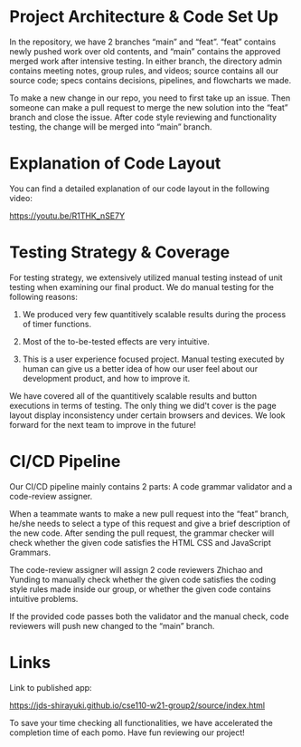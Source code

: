 # Project Architecture & Code Set Up
In the repository, we have 2 branches “main” and “feat”. “feat” contains newly pushed work over old contents, and “main” contains the approved merged work after intensive testing. In either branch, the directory admin contains meeting notes, group rules, and videos; source contains all our source code; specs contains decisions, pipelines, and flowcharts we made.

To make a new change in our repo, you need to first take up an issue. Then someone can make a pull request to merge the new solution into the “feat” branch and close the issue. After code style reviewing and functionality testing, the change will be merged into “main” branch.


# Explanation of Code Layout
You can find a detailed explanation of our code layout in the following video:

https://youtu.be/R1THK_nSE7Y

# Testing Strategy & Coverage
For testing strategy, we extensively utilized manual testing instead of unit testing when examining our final product. We do manual testing for the following reasons:

1.	We produced very few quantitively scalable results during the process of timer functions.

2.	Most of the to-be-tested effects are very intuitive.

3.	This is a user experience focused project. Manual testing executed by human can give us a better idea of how our user feel about our development product, and how to improve it.

We have covered all of the quantitively scalable results and button executions in terms of testing. The only thing we did't cover is the page layout display inconsistency under certain browsers and devices. We look forward for the next team to improve in the future!


# CI/CD Pipeline
Our CI/CD pipeline mainly contains 2 parts: A code grammar validator and a code-review assigner.

When a teammate wants to make a new pull request into the “feat” branch, he/she needs to select a type of this request and give a brief description of the new code. After sending the pull request, the grammar checker will check whether the given code satisfies the HTML CSS and JavaScript Grammars.

The code-review assigner will assign 2 code reviewers Zhichao and Yunding to manually check whether the given code satisfies the coding style rules made inside our group, or whether the given code contains intuitive problems.

If the provided code passes both the validator and the manual check, code reviewers will push new changed to the “main” branch.


# Links
Link to published app:

https://jds-shirayuki.github.io/cse110-w21-group2/source/index.html

To save your time checking all functionalities, we have accelerated the completion time of each pomo. Have fun reviewing our project!
